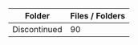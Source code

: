 | Folder       |   Files / Folders |
|--------------|-------------------|
| Discontinued |                90 |